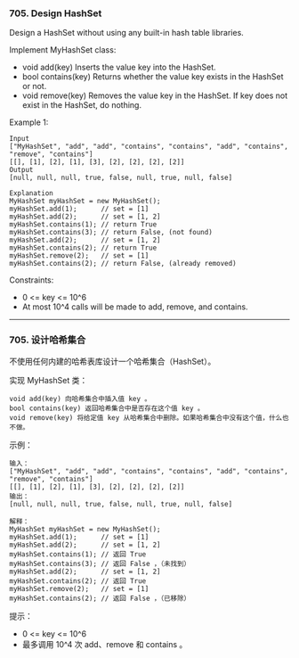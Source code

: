 ### 705. Design HashSet
Design a HashSet without using any built-in hash table libraries.

Implement MyHashSet class:

* void add(key) Inserts the value key into the HashSet.
* bool contains(key) Returns whether the value key exists in the HashSet or not.
* void remove(key) Removes the value key in the HashSet. If key does not exist in the HashSet, do nothing.



Example 1:

	Input
	["MyHashSet", "add", "add", "contains", "contains", "add", "contains", "remove", "contains"]
	[[], [1], [2], [1], [3], [2], [2], [2], [2]]
	Output
	[null, null, null, true, false, null, true, null, false]

	Explanation
	MyHashSet myHashSet = new MyHashSet();
	myHashSet.add(1);      // set = [1]
	myHashSet.add(2);      // set = [1, 2]
	myHashSet.contains(1); // return True
	myHashSet.contains(3); // return False, (not found)
	myHashSet.add(2);      // set = [1, 2]
	myHashSet.contains(2); // return True
	myHashSet.remove(2);   // set = [1]
	myHashSet.contains(2); // return False, (already removed)



Constraints:

* 0 <= key <= 10^6
* At most 10^4 calls will be made to add, remove, and contains.

----

### 705. 设计哈希集合
不使用任何内建的哈希表库设计一个哈希集合（HashSet）。

实现 MyHashSet 类：

    void add(key) 向哈希集合中插入值 key 。
    bool contains(key) 返回哈希集合中是否存在这个值 key 。
    void remove(key) 将给定值 key 从哈希集合中删除。如果哈希集合中没有这个值，什么也不做。



示例：

	输入：
	["MyHashSet", "add", "add", "contains", "contains", "add", "contains", "remove", "contains"]
	[[], [1], [2], [1], [3], [2], [2], [2], [2]]
	输出：
	[null, null, null, true, false, null, true, null, false]

	解释：
	MyHashSet myHashSet = new MyHashSet();
	myHashSet.add(1);      // set = [1]
	myHashSet.add(2);      // set = [1, 2]
	myHashSet.contains(1); // 返回 True
	myHashSet.contains(3); // 返回 False ，（未找到）
	myHashSet.add(2);      // set = [1, 2]
	myHashSet.contains(2); // 返回 True
	myHashSet.remove(2);   // set = [1]
	myHashSet.contains(2); // 返回 False ，（已移除）

提示：

* 0 <= key <= 10^6
* 最多调用 10^4 次 add、remove 和 contains 。

